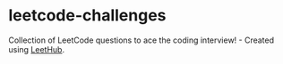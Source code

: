 # leetcode-challenges
Collection of LeetCode questions to ace the coding interview! - Created using [LeetHub](https://github.com/QasimWani/LeetHub).
